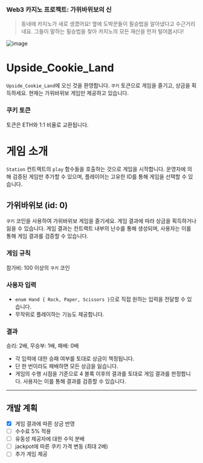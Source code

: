 ### Web3 카지노 프로젝트: 가위바위보의 신

> 동네에 카지노가 새로 생겼어요! 옆에 도박꾼들이 필승법을 알아냈다고 수근거리네요. 그들이 말하는 필승법을 찾아 카지노의 모든 재산을 먼저 털어봅시다!

![image](https://github.com/user-attachments/assets/ddaa8f35-9029-4e84-b2db-928c27e51d15)

# Upside_Cookie_Land

`Upside_Cookie_Land`에 오신 것을 환영합니다. `쿠키` 토큰으로 게임을 즐기고, 상금을 획득하세요. 현재는 가위바위보 게임만 제공하고 있습니다.

### 쿠키 토큰

토큰은 ETH와 1:1 비율로 교환됩니다.

# 게임 소개

`Station` 컨트랙트의 `play` 함수들을 호출하는 것으로 게임을 시작합니다.
운영자에 의해 검증된 게임만 추가할 수 있으며, 플레이어는 고유한 ID를 통해 게임을 선택할 수 있습니다.

## 가위바위보 (id: 0)

`쿠키` 코인을 사용하여 가위바위보 게임을 즐기세요. 게임 결과에 따라 상금을 획득하거나 잃을 수 있습니다. 게임 결과는 컨트랙트 내부의 난수를 통해 생성되며, 사용자는 이를 통해 게임 결과를 검증할 수 있습니다.

### 게임 규칙

참가비: 100 이상의 `쿠키` 코인

### 사용자 입력

- `enum Hand { Rock, Paper, Scissors }`으로 직접 원하는 입력을 전달할 수 있습니다.
- 무작위로 플레이하는 기능도 제공합니다.

### 결과

승리: 2배, 무승부: 1배, 패배: 0배

- 각 입력에 대한 승패 여부를 토대로 상금이 책정됩니다.
- 단 한 번이라도 패배하면 모든 상금을 잃습니다.
- 게임의 수행 시점을 기준으로 4 블록 이후의 결과를 토대로 게임 결과를 판정합니다. 사용자는 이를 통해 결과를 검증할 수 있습니다.

---

## 개발 계획

- [x] 게임 결과에 따른 상금 반영
- [ ] 수수료 5% 적용
- [ ] 유동성 제공자에 대한 수익 분배
- [ ] jackpot에 따른 쿠키 가격 변동 (최대 2배)
- [ ] 추가 게임 제공
